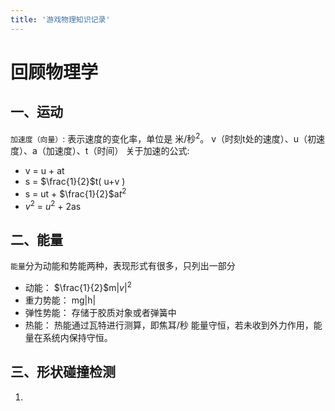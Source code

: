 ```yaml
---
title: '游戏物理知识记录'
---
```

# 回顾物理学

## 一、运动
`加速度（向量）`: 表示速度的变化率，单位是 米/秒<sup>2</sup>。
v（时刻t处的速度）、u（初速度）、a（加速度）、t（时间）
关于加速的公式:
- v = u + at
- s = $\frac{1}{2}$t( u+v )
- s = ut +  $\frac{1}{2}$a$t^2$
- $v^2$ = $u^2$ + 2as

## 二、能量

`能量`分为动能和势能两种，表现形式有很多，只列出一部分 
   - 动能： $\frac{1}{2}$m$|v|^2$
   - 重力势能： mg|h|
   - 弹性势能： 存储于胶质对象或者弹簧中
   - 热能： 热能通过瓦特进行测算，即焦耳/秒
能量守恒，若未收到外力作用，能量在系统内保持守恒。


## 三、形状碰撞检测

1. 
